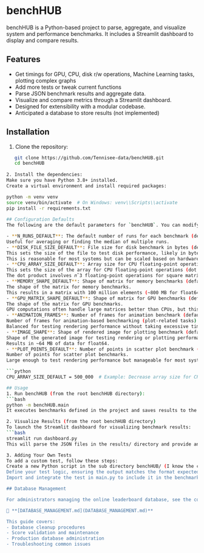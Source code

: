 # benchHUB

benchHUB is a Python-based project to parse, aggregate, and visualize system 
and performance benchmarks. It includes a Streamlit dashboard to display and compare results.

## Features

- Get timings for GPU, CPU, disk r/w operations, Machine Learning tasks, plotting complex graphs
- Add more tests or tweak current functions
- Parse JSON benchmark results and aggregate data.
- Visualize and compare metrics through a Streamlit dashboard.
- Designed for extensibility with a modular codebase.
- Anticipated a database to store results (not implemented)

## Installation

1. Clone the repository:
```bash
   git clone https://github.com/Tennisee-data/benchHUB.git
   cd benchHUB
   
2. Install the dependencies:
Make sure you have Python 3.8+ installed.
Create a virtual environment and install required packages:

python -m venv venv
source venv/bin/activate  # On Windows: venv\\Scripts\\activate
pip install -r requirements.txt
   
## Configuration Defaults
The following are the default parameters for `benchHUB`. You can modify them directly in `config/config.py` to suit your system:

- **N_RUNS_DEFAULT**: The default number of runs for each benchmark (default: `3`).
Useful for averaging or finding the median of multiple runs.
- **DISK_FILE_SIZE_DEFAULT**: File size for disk benchmark in bytes (default: `50,000,000`)
This sets the size of the file to test disk performance, likely in bytes (~50 MB).
This is reasonable for most systems but can be scaled based on hardware capabilities.
- **CPU_ARRAY_SIZE_DEFAULT**: Array size for CPU floating-point operations (default: `1,000,000`)
This sets the size of the array for CPU floating-point operations (dot product).
The dot product involves 𝑛ˆ3 floating-point operations for square matrices of size n × n.
- **MEMORY_SHAPE_DEFAULT**: Shape of matrix for memory benchmarks (default: `(10,000, 10,000)`)
The shape of the matrix for memory benchmarks.
This results in a matrix with 100 million elements (~800 MB for float64 data type).
- **GPU_MATRIX_SHAPE_DEFAULT**: Shape of matrix for GPU benchmarks (default: `(10,000, 10,000)`)
The shape of the matrix for GPU benchmarks.
GPU computations often handle large matrices better than CPUs, but this still consumes ~800 MB of VRAM.
- **ANIMATION_FRAMES**: Number of frames for animation benchmark (default: `100`)
Number of frames for animation-based benchmarking (plot-related tasks).
Balanced for testing rendering performance without taking excessive time.
- **IMAGE_SHAPE**: Shape of rendered image for plotting benchmark (default: `(4000, 4000)`)
Shape of the generated image for testing rendering or plotting performance.
Results in ~64 MB of data for float64.
- **PLOT_POINTS_DEFAULT**: Number of points in scatter plot benchmark (default: `100,000`)
Number of points for scatter plot benchmarks.
Large enough to test rendering performance but manageable for most systems.

```python
CPU_ARRAY_SIZE_DEFAULT = 500_000  # Example: Decrease array size for CPU benchmark to avoid memory bottlenecks

## Usage
1. Run benchHUB (from the root benchHUB directory):
```bash
python -m benchHUB.main
It executes benchmarks defined in the project and saves results to the results/ directory in JSON format.

2. Visualize Results (from the root benchHUB directory)
To launch the Streamlit dashboard for visualizing benchmark results:
```bash
streamlit run dashboard.py
This will parse the JSON files in the results/ directory and provide an interactive UI to analyse and compare metrics.

3. Adding Your Own Tests
To add a custom test, follow these steps:
Create a new Python script in the sub directory benchHUB/ (I know the child should not have the parent's name but, it was such a great name...), e.g., custom_bench.py.
Define your test logic, ensuring the output matches the format expected by the JSON parser.
Import and integrate the test in main.py to include it in the benchmarking suite.

## Database Management

For administrators managing the online leaderboard database, see the comprehensive guide:

📖 **[DATABASE_MANAGEMENT.md](DATABASE_MANAGEMENT.md)**

This guide covers:
- Database cleanup procedures
- Score validation and maintenance  
- Production database administration
- Troubleshooting common issues